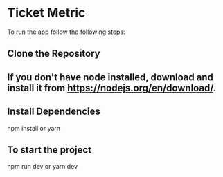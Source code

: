 # Ticket Metric

To run the app follow the following steps:

## Clone the Repository

## If you don't have node installed, download and install it from https://nodejs.org/en/download/.

## Install Dependencies

npm install
or
yarn

## To start the project

npm run dev
or
yarn dev
